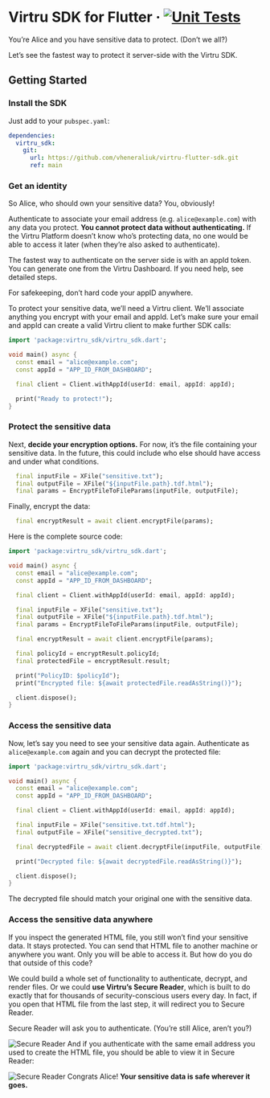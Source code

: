 # Virtru SDK for Flutter · [![Unit Tests](https://github.com/vheneraliuk/virtru-flutter-sdk/actions/workflows/test.yaml/badge.svg)](https://github.com/vheneraliuk/virtru-flutter-sdk/actions/workflows/test.yaml)

You’re Alice and you have sensitive data to protect. (Don’t we all?)

Let’s see the fastest way to protect it server-side with the Virtru SDK.

## Getting Started

### Install the SDK

Just add to your `pubspec.yaml`:

```yaml
dependencies:
  virtru_sdk:
    git:
      url: https://github.com/vheneraliuk/virtru-flutter-sdk.git
      ref: main
```

### Get an identity

So Alice, who should own your sensitive data? You, obviously!

Authenticate to associate your email address (e.g. `alice@example.com`) with any data you protect. **You cannot protect data without authenticating.** If the Virtru Platform doesn’t know who’s protecting data, no one would be able to access it later (when they’re also asked to authenticate).

The fastest way to authenticate on the server side is with an appId token. You can generate one from the Virtru Dashboard. If you need help, see detailed steps.

For safekeeping, don’t hard code your appID anywhere.

To protect your sensitive data, we’ll need a Virtru client. We’ll associate anything you encrypt with your email and appId. Let’s make sure your email and appId can create a valid Virtru client to make further SDK calls:

```dart
import 'package:virtru_sdk/virtru_sdk.dart';

void main() async {
  const email = "alice@example.com";
  const appId = "APP_ID_FROM_DASHBOARD";

  final client = Client.withAppId(userId: email, appId: appId);

  print("Ready to protect!");
}
```

### Protect the sensitive data

Next, **decide your encryption options.** For now, it’s the file containing your sensitive data. In the future, this could include who else should have access and under what conditions.

```dart
  final inputFile = XFile("sensitive.txt");
  final outputFile = XFile("${inputFile.path}.tdf.html");
  final params = EncryptFileToFileParams(inputFile, outputFile);
```

Finally, encrypt the data:

```dart
  final encryptResult = await client.encryptFile(params);
```

Here is the complete source code:

```dart
import 'package:virtru_sdk/virtru_sdk.dart';

void main() async {
  const email = "alice@example.com";
  const appId = "APP_ID_FROM_DASHBOARD";

  final client = Client.withAppId(userId: email, appId: appId);

  final inputFile = XFile("sensitive.txt");
  final outputFile = XFile("${inputFile.path}.tdf.html");
  final params = EncryptFileToFileParams(inputFile, outputFile);

  final encryptResult = await client.encryptFile(params);

  final policyId = encryptResult.policyId;
  final protectedFile = encryptResult.result;

  print("PolicyID: $policyId");
  print("Encrypted file: ${await protectedFile.readAsString()}");

  client.dispose();
}
```

### Access the sensitive data

Now, let’s say you need to see your sensitive data again. Authenticate as `alice@example.com` again and you can decrypt the protected file:

```dart
import 'package:virtru_sdk/virtru_sdk.dart';

void main() async {
  const email = "alice@example.com";
  const appId = "APP_ID_FROM_DASHBOARD";

  final client = Client.withAppId(userId: email, appId: appId);

  final inputFile = XFile("sensitive.txt.tdf.html");
  final outputFile = XFile("sensitive_decrypted.txt");

  final decryptedFile = await client.decryptFile(inputFile, outputFile);

  print("Decrypted file: ${await decryptedFile.readAsString()}");

  client.dispose();
}
```

The decrypted file should match your original one with the sensitive data.

### Access the sensitive data anywhere

If you inspect the generated HTML file, you still won’t find your sensitive data. It stays protected. You can send that HTML file to another machine or anywhere you want. Only you will be able to access it. But how do you do that outside of this code?

We could build a whole set of functionality to authenticate, decrypt, and render files. Or we could **use Virtru’s Secure Reader**, which is built to do exactly that for thousands of security-conscious users every day. In fact, if you open that HTML file from the last step, it will redirect you to Secure Reader.

Secure Reader will ask you to authenticate. (You’re still Alice, aren’t you?)

![Secure Reader](https://www.virtru.com/hubfs/Dev%20Docs/auth.png)
And if you authenticate with the same email address you used to create the HTML file, you should be able to view it in Secure Reader:

![Secure Reader](https://www.virtru.com/hubfs/Dev%20Docs/decrypt.png)
Congrats Alice! **Your sensitive data is safe wherever it goes.**
